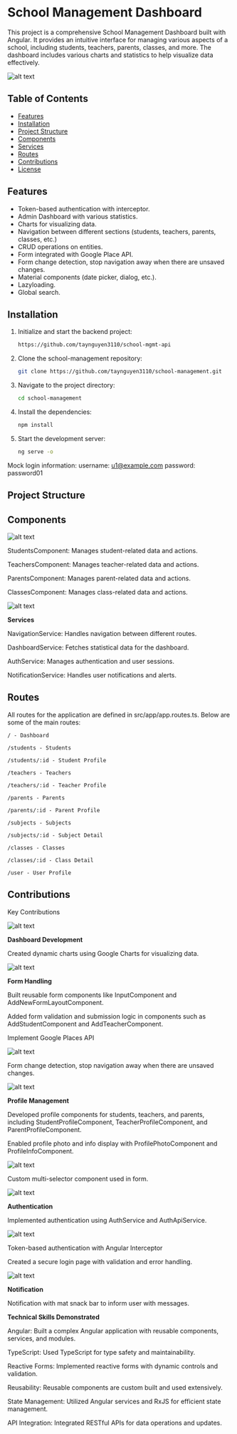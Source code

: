 # School Management Dashboard

This project is a comprehensive School Management Dashboard built with Angular. It provides an intuitive interface for managing various aspects of a school, including students, teachers, parents, classes, and more. The dashboard includes various charts and statistics to help visualize data effectively.

![alt text](screenshots/v2.0/image-4.png)

## Table of Contents

- [Features](#features)
- [Installation](#installation)
- [Project Structure](#project-structure)
- [Components](#components)
- [Services](#services)
- [Routes](#routes)
- [Contributions](#contributions)
- [License](#license)

## Features

- Token-based authentication with interceptor.
- Admin Dashboard with various statistics.
- Charts for visualizing data.
- Navigation between different sections (students, teachers, parents, classes, etc.)
- CRUD operations on entities.
- Form integrated with Google Place API.
- Form change detection, stop navigation away when there are unsaved changes.
- Material components (date picker, dialog, etc.).
- Lazyloading.
- Global search.

## Installation

1. Initialize and start the backend project:
   ```sh
   https://github.com/taynguyen3110/school-mgmt-api
   ```
2. Clone the school-management repository:
   ```sh
   git clone https://github.com/taynguyen3110/school-management.git
   ```
3. Navigate to the project directory:
   ```sh
   cd school-management
   ```
4. Install the dependencies:
   ```sh
   npm install
   ```
5. Start the development server:
   ```sh
   ng serve -o
   ```

Mock login information:
username: u1@example.com
password: password01

## Project Structure

## Components

![alt text](screenshots/v2.0/image-3.png)

StudentsComponent: Manages student-related data and actions.

TeachersComponent: Manages teacher-related data and actions.

ParentsComponent: Manages parent-related data and actions.

ClassesComponent: Manages class-related data and actions.

![alt text](screenshots/v2.0/image-1.png)

**Services**

NavigationService: Handles navigation between different routes.

DashboardService: Fetches statistical data for the dashboard.

AuthService: Manages authentication and user sessions.

NotificationService: Handles user notifications and alerts.

## Routes

All routes for the application are defined in src/app/app.routes.ts. Below are some of the main routes:

    / - Dashboard

    /students - Students

    /students/:id - Student Profile

    /teachers - Teachers

    /teachers/:id - Teacher Profile

    /parents - Parents

    /parents/:id - Parent Profile

    /subjects - Subjects

    /subjects/:id - Subject Detail

    /classes - Classes

    /classes/:id - Class Detail

    /user - User Profile

## Contributions

Key Contributions

![alt text](screenshots/v2.0/image-0.png)

**Dashboard Development**

Created dynamic charts using Google Charts for visualizing data.

![alt text](screenshots/v2.0/image-6.png)

**Form Handling**

Built reusable form components like InputComponent and AddNewFormLayoutComponent.

Added form validation and submission logic in components such as AddStudentComponent and AddTeacherComponent.

Implement Google Places API

![alt text](screenshots/v2.0/image-8.png)

Form change detection, stop navigation away when there are unsaved changes.

![alt text](screenshots/v2.0/image-9.png)

**Profile Management**

Developed profile components for students, teachers, and parents, including StudentProfileComponent, TeacherProfileComponent, and ParentProfileComponent.

Enabled profile photo and info display with ProfilePhotoComponent and ProfileInfoComponent.

![alt text](screenshots/v2.0/image-10.png)

Custom multi-selector component used in form.

![alt text](screenshots/v2.0/image-11.png)

**Authentication**

Implemented authentication using AuthService and AuthApiService.

![alt text](screenshots/v2.0/image-4.png)

Token-based authentication with Angular Interceptor

Created a secure login page with validation and error handling.

![alt text](screenshots/v2.0/image-5.png)

**Notification**

Notification with mat snack bar to inform user with messages.

**Technical Skills Demonstrated**

Angular: Built a complex Angular application with reusable components, services, and modules.

TypeScript: Used TypeScript for type safety and maintainability.

Reactive Forms: Implemented reactive forms with dynamic controls and validation.

Reusability: Reusable components are custom built and used extensively.

State Management: Utilized Angular services and RxJS for efficient state management.

API Integration: Integrated RESTful APIs for data operations and updates.

